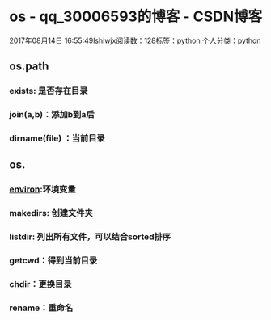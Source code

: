 # os - qq_30006593的博客 - CSDN博客





2017年08月14日 16:55:49[lshiwjx](https://me.csdn.net/qq_30006593)阅读数：128标签：[python](https://so.csdn.net/so/search/s.do?q=python&t=blog)
个人分类：[python](https://blog.csdn.net/qq_30006593/article/category/7099907)









## os.path

### exists: 是否存在目录

### join(a,b)：添加b到a后

### dirname(__file__) ：当前目录

## os.

### [environ](http://aurorawu.lofter.com/post/18f005_6fd653):环境变量

### makedirs: 创建文件夹

### listdir: 列出所有文件，可以结合sorted排序

### getcwd：得到当前目录

### chdir：更换目录

### rename：重命名



